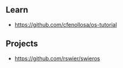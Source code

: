 
## Learn
- https://github.com/cfenollosa/os-tutorial

## Projects
- https://github.com/rswier/swieros